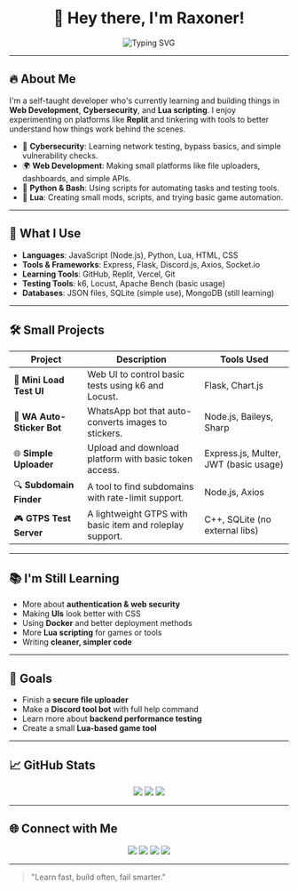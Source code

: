 <h1 align="center">👋 Hey there, I'm Raxoner!</h1>
<p align="center">
  <img src="https://readme-typing-svg.herokuapp.com/?center=true&width=600&lines=Cybersecurity+Learner;Web+Development+Explorer;Lua+Enthusiast;Always+Learning" alt="Typing SVG" />
</p>

---

## 🔥 About Me

I'm a self-taught developer who's currently learning and building things in **Web Development**, **Cybersecurity**, and **Lua scripting**. I enjoy experimenting on platforms like **Replit** and tinkering with tools to better understand how things work behind the scenes.

- 🔐 **Cybersecurity**: Learning network testing, bypass basics, and simple vulnerability checks.
- 🌍 **Web Development**: Making small platforms like file uploaders, dashboards, and simple APIs.
- 🐍 **Python & Bash**: Using scripts for automating tasks and testing tools.
- 📜 **Lua**: Creating small mods, scripts, and trying basic game automation.

---

## 🧩 What I Use

- **Languages**: JavaScript (Node.js), Python, Lua, HTML, CSS
- **Tools & Frameworks**: Express, Flask, Discord.js, Axios, Socket.io
- **Learning Tools**: GitHub, Replit, Vercel, Git
- **Testing Tools**: k6, Locust, Apache Bench (basic usage)
- **Databases**: JSON files, SQLite (simple use), MongoDB (still learning)

---

## 🛠️ Small Projects

| Project                     | Description                                                | Tools Used                            |
|----------------------------|------------------------------------------------------------|----------------------------------------|
| 🧪 **Mini Load Test UI**   | Web UI to control basic tests using k6 and Locust.         | Flask, Chart.js                        |
| 🤖 **WA Auto-Sticker Bot** | WhatsApp bot that auto-converts images to stickers.        | Node.js, Baileys, Sharp                |
| 🌐 **Simple Uploader**     | Upload and download platform with basic token access.      | Express.js, Multer, JWT (basic usage)  |
| 🔍 **Subdomain Finder**    | A tool to find subdomains with rate-limit support.         | Node.js, Axios                         |
| 🎮 **GTPS Test Server**    | A lightweight GTPS with basic item and roleplay support.   | C++, SQLite (no external libs)         |

---

## 📚 I'm Still Learning

- More about **authentication & web security**
- Making **UIs** look better with CSS
- Using **Docker** and better deployment methods
- More **Lua scripting** for games or tools
- Writing **cleaner, simpler code**

---

## 🏁 Goals

- Finish a **secure file uploader**
- Make a **Discord tool bot** with full help command
- Learn more about **backend performance testing**
- Create a small **Lua-based game tool**

---

## 📈 GitHub Stats

<p align="center">
  <img src="https://github-readme-stats.vercel.app/api?username=raxoner&show_icons=true&theme=tokyonight&count_private=true" />
  <img src="https://github-readme-streak-stats.herokuapp.com/?user=raxoner&theme=tokyonight" />
  <img src="https://github-readme-stats.vercel.app/api/top-langs/?username=raxoner&layout=compact&theme=tokyonight" />
</p>

---

## 🌐 Connect with Me

<p align="center">
  <a href="https://t.me/ShinzuXjack"><img src="https://img.shields.io/badge/Telegram-26A5E4?style=flat&logo=telegram&logoColor=white" /></a>
  <a href="https://discord.gg/EJkYJMt337"><img src="https://img.shields.io/badge/Discord-7289DA?style=flat&logo=discord&logoColor=white" /></a>
  <a href="https://linkedin.com/in/raxoner"><img src="https://img.shields.io/badge/LinkedIn-0077B5?style=flat&logo=linkedin&logoColor=white" /></a>
  <a href="#"><img src="https://img.shields.io/badge/Twitter-1DA1F2?style=flat&logo=twitter&logoColor=white" /></a>
</p>

---

> "Learn fast, build often, fail smarter."
